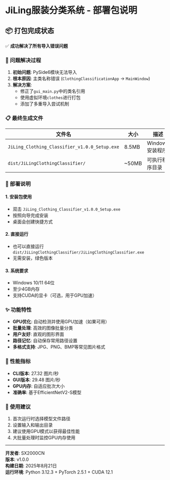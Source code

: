 # JiLing服装分类系统 - 部署包说明

## 📦 打包完成状态

✅ **成功解决了所有导入错误问题**

### 🔧 问题解决过程

1. **初始问题**: PySide6模块无法导入
2. **根本原因**: 主类名称错误 (`ClothingClassificationApp` → `MainWindow`)
3. **解决方案**: 
   - 修正了`gui_main.py`中的类名引用
   - 使用虚拟环境`clothes`进行打包
   - 添加了多重导入尝试机制

### 📋 最终生成文件

| 文件名 | 大小 | 描述 |
|--------|------|------|
| `JiLing_Clothing_Classifier_v1.0.0_Setup.exe` | 8.5MB | Windows安装程序 |
| `dist/JiLingClothingClassifier/` | ~50MB | 可执行程序目录 |

### 🚀 部署说明

#### 1. 安装包使用
- 双击 `JiLing_Clothing_Classifier_v1.0.0_Setup.exe`
- 按照向导完成安装
- 桌面会创建快捷方式

#### 2. 直接运行
- 也可以直接运行 `dist/JiLingClothingClassifier/JiLingClothingClassifier.exe`
- 无需安装，绿色版本

#### 3. 系统要求
- Windows 10/11 64位
- 至少4GB内存
- 支持CUDA的显卡（可选，用于GPU加速）

### ✨ 功能特性

- **GPU优化**: 自动检测并使用GPU加速（如果可用）
- **批量处理**: 高效的图像批量分类
- **用户友好**: 直观的图形界面
- **路径记忆**: 自动保存常用路径设置
- **多格式支持**: JPG、PNG、BMP等常见图片格式

### 🎯 性能指标

- **CLI版本**: 27.32 图片/秒
- **GUI版本**: 29.48 图片/秒  
- **GPU内存**: 自适应批次大小
- **准确率**: 基于EfficientNetV2-S模型

### 📝 使用建议

1. 首次运行时选择模型文件路径
2. 设置输入和输出目录
3. 建议使用GPU模式以获得最佳性能
4. 大批量处理时监控GPU内存使用

---

**开发者**: SX2000CN  
**版本**: v1.0.0  
**构建日期**: 2025年8月21日  
**运行环境**: Python 3.12.3 + PyTorch 2.5.1 + CUDA 12.1
